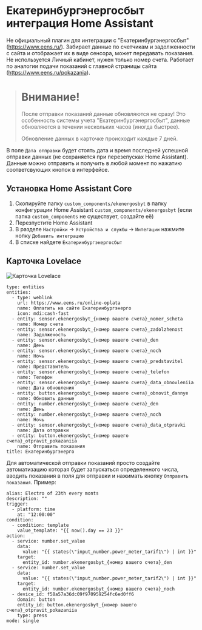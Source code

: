 # Екатеринбургэнергосбыт интеграция Home Assistant

Не официальный плагин для интеграции с "Екатеринбургэнергосбыт" (https://www.eens.ru/). 
Забирает данные по счетчикам и задолженности с сайта и отображает их в виде сенсора, может передавать показания. Не используется Личный кабинет, нужен только номер счета. Работает по аналогии подачи показаний с главной страницы сайта (https://www.eens.ru/pokazania).

> # Внимание!
> После отправки показаний данные обновляются не сразу! Это особенность системы учета "Екатеринбургэнергосбыт", данные обновляются в течении нескольких часов (иногда быстрее). 
>
>Обновление данных в карточке происходит каждые 7 дней.

В поле `Дата отправки` будет стоять дата и время  последней успешной отправки данных (не сохраняется при перезепусках Home Assistant). Данные можно отправить и получить в любой момент по нажатию соответсвующих кнопок в интерфейсе.


## Установка Home Assistant Core

1. Скопируйте папку `custom_components/ekenergosbyt` в папку конфигурации Home Assistant `custom_components/ekenergosbyt` (если папка `custom_components` не существует, создайте её)
1. Перезпустите Home Assistant
1. В разделе `Настройки` -> `Устройства и службы` -> `Интегации` нажмите нопку `Добавить интеграцию`
1. В списке найдете `Екатеринбургэнергосбыт`


## Карточка Lovelaсe ##

<img src="https://raw.githubusercontent.com/archekb/ha-ekenergosbyt/master/images/card.png" alt="Карточка Lovelaсe">


```
type: entities
entities:
  - type: weblink
    url: https://www.eens.ru/online-oplata
    name: Оплатить на сайте Екатеринбургэнерго
    icon: mdi:cash-fast
  - entity: sensor.ekenergosbyt_{номер вашего счета}_nomer_scheta
    name: Номер счета
  - entity: sensor.ekenergosbyt_{номер вашего счета}_zadolzhenost
    name: Задолженость
  - entity: sensor.ekenergosbyt_{номер вашего счета}_den
    name: День
  - entity: sensor.ekenergosbyt_{номер вашего счета}_noch
    name: Ночь
  - entity: sensor.ekenergosbyt_{номер вашего счета}_predstavitel
    name: Представитель
  - entity: sensor.ekenergosbyt_{номер вашего счета}_telefon
    name: Телефон
  - entity: sensor.ekenergosbyt_{номер вашего счета}_data_obnovleniia
    name: Дата обновления
  - entity: button.ekenergosbyt_{номер вашего счета}_obnovit_dannye
    name: Обновить данные
  - entity: number.ekenergosbyt_{номер вашего счета}_den
    name: День
  - entity: number.ekenergosbyt_{номер вашего счета}_noch
    name: Ночь
  - entity: sensor.ekenergosbyt_{номер вашего счета}_data_otpravki
    name: Дата отправки
  - entity: button.ekenergosbyt_{номер вашего счета}_otpravit_pokazaniia
    name: Отправить показания
title: Екатеринбургэнерго
```

Для автоматической отправки показаний просто создайте автоматизацию которая будет запускаться определенного числа, вводить показания в поля для отправки и нажимать кнопку `Отправить показания`.
Пример:
```
alias: Electro of 23th every monts
description: ""
trigger:
  - platform: time
    at: "12:00:00"
condition:
  - condition: template
    value_template: "{{ now().day == 23 }}"
action:
  - service: number.set_value
    data:
      value: "{{ states(\"input_number.power_meter_tarif1\") | int }}"
    target:
      entity_id: number.ekenergosbyt_{номер вашего счета}_den
  - service: number.set_value
    data:
      value: "{{ states(\"input_number.power_meter_tarif2\") | int }}"
    target:
      entity_id: number.ekenergosbyt_{номер вашего счета}_noch
  - device_id: f58a57a36dc09f970959254fc6ed0ff6
    domain: button
    entity_id: button.ekenergosbyt_{номер вашего счета}_otpravit_pokazaniia
    type: press
mode: single
```